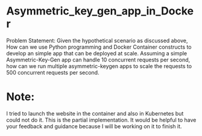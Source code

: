 # Asymmetric_key_gen_app_in_Docker
Problem Statement:
Given the hypothetical scenario as discussed above, How can we use Python programming and Docker Container constructs to develop an simple app that can be deployed at scale. Assuming a simple Asymmetric-Key-Gen app can handle 10 concurrent requests per second, how can we run multiple asymmetric-keygen apps to scale the requests to 500 concurrent requests per second.


# Note: 
I tried to launch the website in the container and also in Kubernetes but could not do it. This is the partial implementation. It would be helpful to have your feedback and guidance because I will be working on it to finish it.
